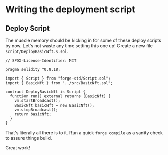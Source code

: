 # Writing the deployment script

## Deploy Script

The muscle memory should be kicking in for some of these deploy scripts by now. Let's not waste any time setting this one up! Create a new file `script/DeployBasicNft.s.sol`.

```solidity
// SPDX-License-Identifier: MIT

pragma solidity ^0.8.18;

import { Script } from "forge-std/Script.sol";
import { BasicNft } from "../src/BasicNft.sol";

contract DeployBasicNft is Script {
  function run() external returns (BasicNft) {
    vm.startBroadcast();
    BasicNft basicNft = new BasicNft();
    vm.stopBroadcast();
    return basicNft;
  }
}
```

That's literally all there is to it. Run a quick `forge compile` as a sanity check to assure things build.

Great work!
